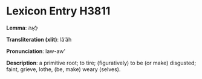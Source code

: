 # Lexicon Entry H3811

**Lemma**: לָאָה

**Transliteration (xlit)**: lâʼâh

**Pronunciation**: law-aw'

**Description**:
a primitive root; to tire; (figuratively) to be (or make) disgusted; faint, grieve, lothe, (be, make) weary (selves).
